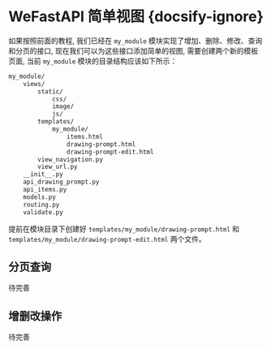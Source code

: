 # WeFastAPI 简单视图 {docsify-ignore}

如果按照前面的教程, 我们已经在 `my_module` 模块实现了增加、删除、修改、查询和分页的接口, 现在我们可以为这些接口添加简单的视图, 需要创建两个新的模板页面, 当前 `my_module` 模块的目录结构应该如下所示：

```bash
my_module/
    views/
        static/
            css/
            image/
            js/
        templates/
            my_module/
                items.html
                drawing-prompt.html
                drawing-prompt-edit.html
        view_navigation.py
        view_url.py
    __init__.py
    api_drawing_prompt.py
    api_items.py
    models.py
    routing.py
    validate.py
```

提前在模块目录下创建好 `templates/my_module/drawing-prompt.html` 和 `templates/my_module/drawing-prompt-edit.html` 两个文件。

## 分页查询

待完善

## 增删改操作

待完善

